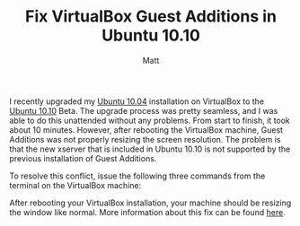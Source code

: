 ﻿---
layout: post
title: Fix VirtualBox Guest Additions in Ubuntu 10.10
author: Matt
permalink: /2010/10/fix-virtualbox-guest-additions-in-ubuntu-10-10/
categories:
  - Miscellaneous
tags:
  - linux
  - tutorial
---

I recently upgraded my [Ubuntu 10.04](http://releases.ubuntu.com/lucid/) installation on VirtualBox to the [Ubuntu 10.10](http://releases.ubuntu.com/maverick/) Beta. The upgrade process was pretty seamless, and I was able to do this unattended without any problems. From start to finish, it took about 10 minutes. However, after rebooting the VirtualBox machine, Guest Additions was not properly resizing the screen resolution. The problem is that the new xserver that is included in Ubuntu 10.10 is not supported by the previous installation of Guest Additions.

To resolve this conflict, issue the following three commands from the terminal on the VirtualBox machine:

<script src="https://gist.github.com/mbmccormick/627462.js"> </script>

After rebooting your VirtualBox installation, your machine should be resizing the window like normal. More information about this fix can be found [here][3].

 [3]: http://www.unixmen.com/linux-tutorials/1157-install-guest-addition-in-ubuntu-1010-maverick-meerkat-fix
